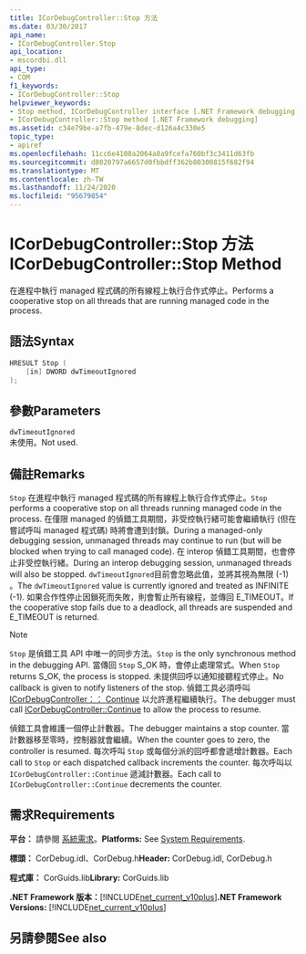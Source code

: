 ```yaml
---
title: ICorDebugController::Stop 方法
ms.date: 03/30/2017
api_name:
- ICorDebugController.Stop
api_location:
- mscordbi.dll
api_type:
- COM
f1_keywords:
- ICorDebugController::Stop
helpviewer_keywords:
- Stop method, ICorDebugController interface [.NET Framework debugging]
- ICorDebugController::Stop method [.NET Framework debugging]
ms.assetid: c34e79be-a7fb-479e-8dec-d126a4c330e5
topic_type:
- apiref
ms.openlocfilehash: 11cc6e4108a2064a8a9fcefa760bf3c3411d63fb
ms.sourcegitcommit: d8020797a6657d0fbbdff362b80300815f682f94
ms.translationtype: MT
ms.contentlocale: zh-TW
ms.lasthandoff: 11/24/2020
ms.locfileid: "95679854"
---
```

# <a name="icordebugcontrollerstop-method"></a><span data-ttu-id="66942-102">ICorDebugController::Stop 方法</span><span class="sxs-lookup"><span data-stu-id="66942-102">ICorDebugController::Stop Method</span></span>

<span data-ttu-id="66942-103">在進程中執行 managed 程式碼的所有線程上執行合作式停止。</span><span class="sxs-lookup"><span data-stu-id="66942-103">Performs a cooperative stop on all threads that are running managed code in the process.</span></span>  
  
## <a name="syntax"></a><span data-ttu-id="66942-104">語法</span><span class="sxs-lookup"><span data-stu-id="66942-104">Syntax</span></span>  
  
```cpp  
HRESULT Stop (  
    [in] DWORD dwTimeoutIgnored  
);  
```  
  
## <a name="parameters"></a><span data-ttu-id="66942-105">參數</span><span class="sxs-lookup"><span data-stu-id="66942-105">Parameters</span></span>  

 `dwTimeoutIgnored`  
 <span data-ttu-id="66942-106">未使用。</span><span class="sxs-lookup"><span data-stu-id="66942-106">Not used.</span></span>  
  
## <a name="remarks"></a><span data-ttu-id="66942-107">備註</span><span class="sxs-lookup"><span data-stu-id="66942-107">Remarks</span></span>  

 <span data-ttu-id="66942-108">`Stop` 在進程中執行 managed 程式碼的所有線程上執行合作式停止。</span><span class="sxs-lookup"><span data-stu-id="66942-108">`Stop` performs a cooperative stop on all threads running managed code in the process.</span></span> <span data-ttu-id="66942-109">在僅限 managed 的偵錯工具期間，非受控執行緒可能會繼續執行 (但在嘗試呼叫 managed 程式碼) 時將會遭到封鎖。</span><span class="sxs-lookup"><span data-stu-id="66942-109">During a managed-only debugging session, unmanaged threads may continue to run (but will be blocked when trying to call managed code).</span></span> <span data-ttu-id="66942-110">在 interop 偵錯工具期間，也會停止非受控執行緒。</span><span class="sxs-lookup"><span data-stu-id="66942-110">During an interop debugging session, unmanaged threads will also be stopped.</span></span> <span data-ttu-id="66942-111">`dwTimeoutIgnored`目前會忽略此值，並將其視為無限 (-1) 。</span><span class="sxs-lookup"><span data-stu-id="66942-111">The `dwTimeoutIgnored` value is currently ignored and treated as INFINITE (-1).</span></span> <span data-ttu-id="66942-112">如果合作性停止因鎖死而失敗，則會暫止所有線程，並傳回 E_TIMEOUT。</span><span class="sxs-lookup"><span data-stu-id="66942-112">If the cooperative stop fails due to a deadlock, all threads are suspended and E_TIMEOUT is returned.</span></span>  
  
> [!NOTE]
> <span data-ttu-id="66942-113">`Stop` 是偵錯工具 API 中唯一的同步方法。</span><span class="sxs-lookup"><span data-stu-id="66942-113">`Stop` is the only synchronous method in the debugging API.</span></span> <span data-ttu-id="66942-114">當傳回 `Stop` S_OK 時，會停止處理常式。</span><span class="sxs-lookup"><span data-stu-id="66942-114">When `Stop` returns S_OK, the process is stopped.</span></span> <span data-ttu-id="66942-115">未提供回呼以通知接聽程式停止。</span><span class="sxs-lookup"><span data-stu-id="66942-115">No callback is given to notify listeners of the stop.</span></span> <span data-ttu-id="66942-116">偵錯工具必須呼叫 [ICorDebugController：： Continue](icordebugcontroller-continue-method.md) 以允許進程繼續執行。</span><span class="sxs-lookup"><span data-stu-id="66942-116">The debugger must call [ICorDebugController::Continue](icordebugcontroller-continue-method.md) to allow the process to resume.</span></span>  
  
 <span data-ttu-id="66942-117">偵錯工具會維護一個停止計數器。</span><span class="sxs-lookup"><span data-stu-id="66942-117">The debugger maintains a stop counter.</span></span> <span data-ttu-id="66942-118">當計數器移至零時，控制器就會繼續。</span><span class="sxs-lookup"><span data-stu-id="66942-118">When the counter goes to zero, the controller is resumed.</span></span> <span data-ttu-id="66942-119">每次呼叫 `Stop` 或每個分派的回呼都會遞增計數器。</span><span class="sxs-lookup"><span data-stu-id="66942-119">Each call to `Stop` or each dispatched callback increments the counter.</span></span> <span data-ttu-id="66942-120">每次呼叫以 `ICorDebugController::Continue` 遞減計數器。</span><span class="sxs-lookup"><span data-stu-id="66942-120">Each call to `ICorDebugController::Continue` decrements the counter.</span></span>  
  
## <a name="requirements"></a><span data-ttu-id="66942-121">需求</span><span class="sxs-lookup"><span data-stu-id="66942-121">Requirements</span></span>  

 <span data-ttu-id="66942-122">**平台：** 請參閱 [系統需求](../../get-started/system-requirements.md)。</span><span class="sxs-lookup"><span data-stu-id="66942-122">**Platforms:** See [System Requirements](../../get-started/system-requirements.md).</span></span>  
  
 <span data-ttu-id="66942-123">**標頭：** CorDebug.idl、CorDebug.h</span><span class="sxs-lookup"><span data-stu-id="66942-123">**Header:** CorDebug.idl, CorDebug.h</span></span>  
  
 <span data-ttu-id="66942-124">**程式庫：** CorGuids.lib</span><span class="sxs-lookup"><span data-stu-id="66942-124">**Library:** CorGuids.lib</span></span>  
  
 <span data-ttu-id="66942-125">**.NET Framework 版本：**[!INCLUDE[net_current_v10plus](../../../../includes/net-current-v10plus-md.md)]</span><span class="sxs-lookup"><span data-stu-id="66942-125">**.NET Framework Versions:** [!INCLUDE[net_current_v10plus](../../../../includes/net-current-v10plus-md.md)]</span></span>  
  
## <a name="see-also"></a><span data-ttu-id="66942-126">另請參閱</span><span class="sxs-lookup"><span data-stu-id="66942-126">See also</span></span>
